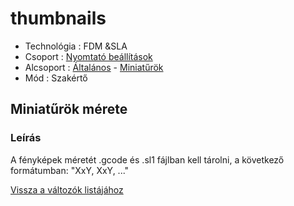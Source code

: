 # thumbnails

* Technológia : FDM &SLA
* Csoport :  [Nyomtató beállítások](../../../konfig/printer_settings)
* Alcsoport : [Általános](../../../konfig/printer_settings#általános) - [Miniatűrök](../../../konfig/printer_settings#miniatűrök)
* Mód : Szakértő

## Miniatűrök mérete

### Leírás

A fényképek méretét .gcode és .sl1 fájlban kell tárolni, a következő formátumban: \"XxY, XxY, ...\"

[Vissza a változók listájához](../../variable_list)

